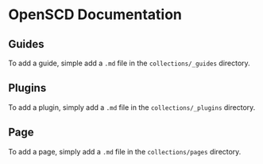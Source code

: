 # OpenSCD Documentation


## Guides
To add a guide, simple add a `.md` file in the `collections/_guides` directory.

## Plugins
To add a plugin, simply add a `.md` file in the `collections/_plugins` directory.

## Page
To add a page, simply add a `.md` file in the `collections/pages` directory.